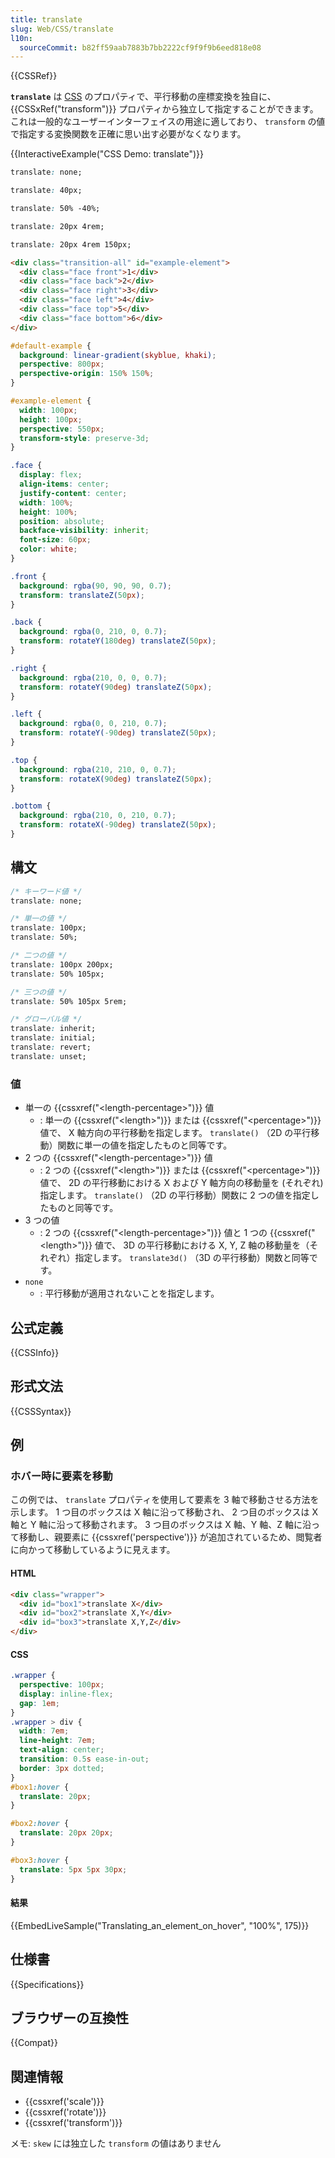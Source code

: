 ```yaml
---
title: translate
slug: Web/CSS/translate
l10n:
  sourceCommit: b82ff59aab7883b7bb2222cf9f9f9b6eed818e08
---
```


{{CSSRef}}

**`translate`** は [CSS](/ja/docs/Web/CSS) のプロパティで、平行移動の座標変換を独自に、 {{CSSxRef("transform")}} プロパティから独立して指定することができます。これは一般的なユーザーインターフェイスの用途に適しており、 `transform` の値で指定する変換関数を正確に思い出す必要がなくなります。

{{InteractiveExample("CSS Demo: translate")}}

```css interactive-example-choice
translate: none;
```

```css interactive-example-choice
translate: 40px;
```

```css interactive-example-choice
translate: 50% -40%;
```

```css interactive-example-choice
translate: 20px 4rem;
```

```css interactive-example-choice
translate: 20px 4rem 150px;
```

```html interactive-example
<div class="transition-all" id="example-element">
  <div class="face front">1</div>
  <div class="face back">2</div>
  <div class="face right">3</div>
  <div class="face left">4</div>
  <div class="face top">5</div>
  <div class="face bottom">6</div>
</div>
```

```css interactive-example
#default-example {
  background: linear-gradient(skyblue, khaki);
  perspective: 800px;
  perspective-origin: 150% 150%;
}

#example-element {
  width: 100px;
  height: 100px;
  perspective: 550px;
  transform-style: preserve-3d;
}

.face {
  display: flex;
  align-items: center;
  justify-content: center;
  width: 100%;
  height: 100%;
  position: absolute;
  backface-visibility: inherit;
  font-size: 60px;
  color: white;
}

.front {
  background: rgba(90, 90, 90, 0.7);
  transform: translateZ(50px);
}

.back {
  background: rgba(0, 210, 0, 0.7);
  transform: rotateY(180deg) translateZ(50px);
}

.right {
  background: rgba(210, 0, 0, 0.7);
  transform: rotateY(90deg) translateZ(50px);
}

.left {
  background: rgba(0, 0, 210, 0.7);
  transform: rotateY(-90deg) translateZ(50px);
}

.top {
  background: rgba(210, 210, 0, 0.7);
  transform: rotateX(90deg) translateZ(50px);
}

.bottom {
  background: rgba(210, 0, 210, 0.7);
  transform: rotateX(-90deg) translateZ(50px);
}
```

## 構文

```css
/* キーワード値 */
translate: none;

/* 単一の値 */
translate: 100px;
translate: 50%;

/* 二つの値 */
translate: 100px 200px;
translate: 50% 105px;

/* 三つの値 */
translate: 50% 105px 5rem;

/* グローバル値 */
translate: inherit;
translate: initial;
translate: revert;
translate: unset;
```

### 値

- 単一の {{cssxref("&lt;length-percentage&gt;")}} 値
  - : 単一の {{cssxref("&lt;length&gt;")}} または {{cssxref("&lt;percentage&gt;")}} 値で、 X 軸方向の平行移動を指定します。 `translate()` （2D の平行移動）関数に単一の値を指定したものと同等です。
- 2 つの {{cssxref("&lt;length-percentage&gt;")}} 値
  - : 2 つの {{cssxref("&lt;length&gt;")}} または {{cssxref("&lt;percentage&gt;")}} 値で、 2D の平行移動における X および Y 軸方向の移動量を (それぞれ) 指定します。 `translate()` （2D の平行移動）関数に 2 つの値を指定したものと同等です。
- 3 つの値
  - : 2 つの {{cssxref("&lt;length-percentage&gt;")}} 値と 1 つの {{cssxref("&lt;length&gt;")}} 値で、 3D の平行移動における X, Y, Z 軸の移動量を（それぞれ）指定します。 `translate3d()` （3D の平行移動）関数と同等です。
- `none`
  - : 平行移動が適用されないことを指定します。

## 公式定義

{{CSSInfo}}

## 形式文法

{{CSSSyntax}}

## 例

### ホバー時に要素を移動

この例では、 `translate` プロパティを使用して要素を 3 軸で移動させる方法を示します。
1 つ目のボックスは X 軸に沿って移動され、 2 つ目のボックスは X 軸と Y 軸に沿って移動されます。
3 つ目のボックスは X 軸、Y 軸、Z 軸に沿って移動し、親要素に {{cssxref('perspective')}} が追加されているため、閲覧者に向かって移動しているように見えます。

#### HTML

```html
<div class="wrapper">
  <div id="box1">translate X</div>
  <div id="box2">translate X,Y</div>
  <div id="box3">translate X,Y,Z</div>
</div>
```

#### CSS

```css
.wrapper {
  perspective: 100px;
  display: inline-flex;
  gap: 1em;
}
.wrapper > div {
  width: 7em;
  line-height: 7em;
  text-align: center;
  transition: 0.5s ease-in-out;
  border: 3px dotted;
}
#box1:hover {
  translate: 20px;
}

#box2:hover {
  translate: 20px 20px;
}

#box3:hover {
  translate: 5px 5px 30px;
}
```

#### 結果

{{EmbedLiveSample("Translating_an_element_on_hover", "100%", 175)}}

## 仕様書

{{Specifications}}

## ブラウザーの互換性

{{Compat}}

## 関連情報

- {{cssxref('scale')}}
- {{cssxref('rotate')}}
- {{cssxref('transform')}}

メモ: `skew` には独立した `transform` の値はありません
